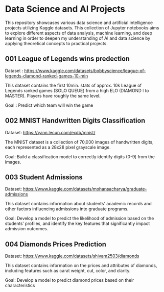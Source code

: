 # Data Science and AI Projects
This repository showcases various data science and artificial intelligence projects utilizing Kaggle datasets. This collection of Jupyter notebooks aims to explore different aspects of data analysis, machine learning, and deep learning in order to deepen my understanding of AI and data science by applying theoretical concepts to practical projects.

## 001 League of Legends wins predection 
Dataset : https://www.kaggle.com/datasets/bobbyscience/league-of-legends-diamond-ranked-games-10-min

This dataset contains the first 10min. stats of approx. 10k League of Legends ranked games (SOLO QUEUE) from a high ELO (DIAMOND I to MASTER). Players have roughly the same level. 

Goal : Predict which team will win the game 


## 002 MNIST Handwritten Digits Classification
Dataset: https://yann.lecun.com/exdb/mnist/

The MNIST dataset is a collection of 70,000 images of handwritten digits, each represented as a 28x28 pixel grayscale image.

Goal: Build a classification model to correctly identify digits (0-9) from the images.

## 003 Student Admissions
Dataset: https://www.kaggle.com/datasets/mohansacharya/graduate-admissions

This dataset contains information about students' academic records and other factors influencing admissions into graduate programs.

Goal: Develop a model to predict the likelihood of admission based on the students' profiles, and identify the key features that significantly impact admission outcomes.

## 004 Diamonds Prices Prediction
Dataset: https://www.kaggle.com/datasets/shivam2503/diamonds

This dataset contains information on the prices and attributes of diamonds, including features such as carat weight, cut, color, and clarity.

Goal: Develop a model to predict diamond prices based on their characteristics
